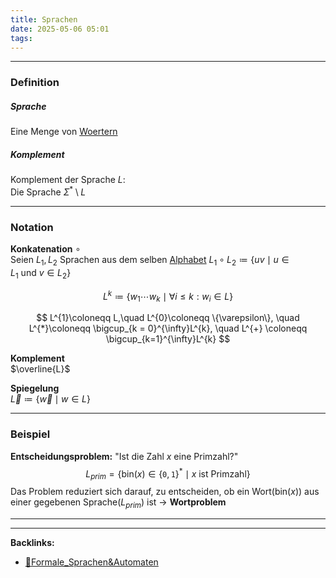```yaml
---
title: Sprachen
date: 2025-05-06 05:01
tags: 
---
```


----

### Definition 
##### Sprache
Eine Menge von [Woertern](woerter)

##### Komplement
Komplement der Sprache $L$: \
Die Sprache $\Sigma ^{*}\setminus L$

---

### Notation
**Konkatenation** $\circ$\
Seien $L_{1},L_{2}$ Sprachen aus dem selben [Alphabet](alphabet)
$L_{1}\circ L_{2}\coloneqq \{uv\mid u\in L_{1} \ \text{und} \ v\in L_{2}\}$

$$
  L^{k}\coloneqq \{w_{1}\cdots w_k\mid \forall i\le k:w_i \in L\}   
$$

$$
  L^{1}\coloneqq L,\quad L^{0}\coloneqq \{\varepsilon\}, \quad L^{*}\coloneqq 
  \bigcup_{k =  0}^{\infty}L^{k}, \quad L^{+} \coloneqq \bigcup_{k=1}^{\infty}L^{k}       
$$
 
**Komplement**\
$\overline{L}$

**Spiegelung**\
$\overleftarrow{L}\coloneqq \{\overleftarrow{w}\mid w\in L\}$

---

### Beispiel
**Entscheidungsproblem:** "Ist die Zahl $x$ eine Primzahl?"
$$
  L_{prim} = \{\text{bin}(x)\in \{\texttt{0},\texttt{1}\}^{*}\mid x \ \text{ist Primzahl}   \}  
$$
Das Problem reduziert sich darauf, zu entscheiden, ob ein Wort($\text{bin}(x)$) aus einer 
gegebenen Sprache($L_{prim})$
ist $\to$ **Wortproblem**  


----

----
**Backlinks:**
- [📁Formale_Sprachen&Automaten](📁Formale_Sprachen&Automaten)
